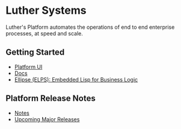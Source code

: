 # Luther Systems

Luther's Platform automates the operations of end to end enterprise processes,
at speed and scale.

## Getting Started

- [Platform UI](https://app.platform-test.luthersystemsapp.com/loginEmail)
- [Docs](https://docs.luthersystems.com/)
- [Ellipse (ELPS): Embedded Lisp for Business Logic](https://github.com/luthersystems/elps)

## Platform Release Notes
- [Notes](https://docs.luthersystems.com/deployment/release-notes)
- [Upcoming Major Releases](https://docs.luthersystems.com/deployment/major-platform-release-announcements)
